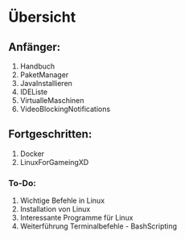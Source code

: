 # Übersicht
## Anfänger:
1. Handbuch
2. PaketManager
3. JavaInstallieren
4. IDEListe
5. VirtualleMaschinen
6. VideoBlockingNotifications

## Fortgeschritten:
1. Docker
2. LinuxForGameingXD

### To-Do:
1. Wichtige Befehle in Linux
2. Installation von Linux
3. Interessante Programme für Linux
4. Weiterführung Terminalbefehle - BashScripting
